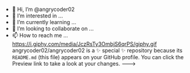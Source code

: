 - 👋 Hi, I’m @angrycoder02
- 👀 I’m interested in ...
- 🌱 I’m currently learning ...
- 💞️ I’m looking to collaborate on ...
- 📫 How to reach me ...
https://i.giphy.com/media/JczRsTy3OmbjS6qrPS/giphy.gif
angrycoder02/angrycoder02 is a ✨ special ✨ repository because its `README.md` (this file) appears on your GitHub profile.
You can click the Preview link to take a look at your changes.
--->
